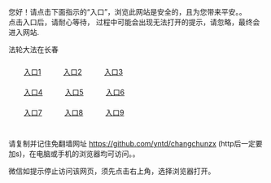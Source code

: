 您好！请点击下面指示的“入口”，浏览此网站是安全的，且为您带来平安。。 <br/>
点击入口后，请耐心等待， 过程中可能会出现无法打开的提示，请忽略，最终会进入网站. </br>

法轮大法在长春<br/>
<div style="padding:10px"><a style="margin:20px" target="_blank" href="https://d2w7zv6lj3wl49.cloudfront.net/2Qpsp?arcjmgm" id="ccLink1" rel="nofollow">入口1</a> <a target="_blank" style="margin:20px" href="https://d3sa13qtbb12y3.cloudfront.net/2Qpsp?rxxhuusn" id="ccLink2" rel="nofollow">入口2</a> <a style="margin:20px" target="_blank" href="https://d7n5gxklmtt9c.cloudfront.net/2Qpsp?luyxbd" id="ccLink3" rel="nofollow">入口3</a></div>

<div style="padding:10px" ><a style="margin:20px" target="_blank" href="https://d2w7zv6lj3wl49.cloudfront.net/2Qpsp?arcjmgm" id="ccLink4" rel="nofollow">入口4</a> <a style="margin:20px" href="https://d3sa13qtbb12y3.cloudfront.net/2Qpsp?rxxhuusn" target="_blank" id="ccLink5" rel="nofollow">入口5</a> <a style="margin:20px" href="https://d7n5gxklmtt9c.cloudfront.net/2Qpsp?luyxbd" target="_blank" id="ccLink6" rel="nofollow">入口6</a></div>

<div style="padding:10px"><a style="margin:20px" target="_blank" href="https://d2w7zv6lj3wl49.cloudfront.net/2Qpsp?arcjmgm" id="ccLink7" rel="nofollow">入口7</a> <a style="margin:20px" href="https://d3sa13qtbb12y3.cloudfront.net/2Qpsp?rxxhuusn" target="_blank" id="ccLink8" rel="nofollow">入口8</a> <a style="margin:20px" target="_blank" href="https://d7n5gxklmtt9c.cloudfront.net/2Qpsp?luyxbd" id="ccLink9" rel="nofollow">入口9</a></div>

<br/>



请复制并记住免翻墙网址 https://github.com/yntd/changchunzx (http后一定要加s)，在电脑或手机的浏览器均可访问。。<br/>

微信如提示停止访问该网页，须先点击右上角，选择浏览器打开。
